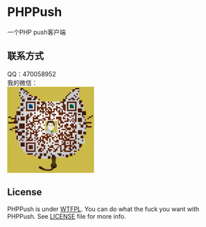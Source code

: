 # PHPPush
一个PHP push客户端
## 联系方式
QQ：470058952</br>
我的微信：</br>
<img src="https://raw.githubusercontent.com/itlijunjie/image/master/微信.png" width="200px">
## License
PHPPush is under [WTFPL](http://www.wtfpl.net/). You can do what the fuck you want with PHPPush. See [LICENSE](LICENSE) file for more info.
